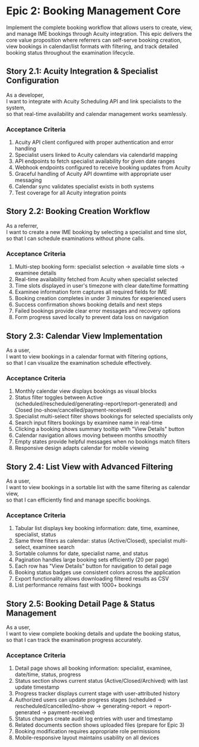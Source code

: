 # Epic 2: Booking Management Core

Implement the complete booking workflow that allows users to create, view, and manage IME bookings through Acuity integration. This epic delivers the core value proposition where referrers can self-serve booking creation, view bookings in calendar/list formats with filtering, and track detailed booking status throughout the examination lifecycle.

## Story 2.1: Acuity Integration & Specialist Configuration

As a developer,  
I want to integrate with Acuity Scheduling API and link specialists to the system,  
so that real-time availability and calendar management works seamlessly.

### Acceptance Criteria
1. Acuity API client configured with proper authentication and error handling
2. Specialist users linked to Acuity calendars via calendarId mapping
3. API endpoints to fetch specialist availability for given date ranges
4. Webhook endpoints configured to receive booking updates from Acuity
5. Graceful handling of Acuity API downtime with appropriate user messaging
6. Calendar sync validates specialist exists in both systems
7. Test coverage for all Acuity integration points

## Story 2.2: Booking Creation Workflow

As a referrer,  
I want to create a new IME booking by selecting a specialist and time slot,  
so that I can schedule examinations without phone calls.

### Acceptance Criteria
1. Multi-step booking form: specialist selection → available time slots → examinee details
2. Real-time availability fetched from Acuity when specialist selected
3. Time slots displayed in user's timezone with clear date/time formatting
4. Examinee information form captures all required fields for IME
5. Booking creation completes in under 3 minutes for experienced users
6. Success confirmation shows booking details and next steps
7. Failed bookings provide clear error messages and recovery options
8. Form progress saved locally to prevent data loss on navigation

## Story 2.3: Calendar View Implementation

As a user,  
I want to view bookings in a calendar format with filtering options,  
so that I can visualize the examination schedule effectively.

### Acceptance Criteria
1. Monthly calendar view displays bookings as visual blocks
2. Status filter toggles between Active (scheduled/rescheduled/generating-report/report-generated) and Closed (no-show/cancelled/payment-received)
3. Specialist multi-select filter shows bookings for selected specialists only
4. Search input filters bookings by examinee name in real-time
5. Clicking a booking shows summary tooltip with "View Details" button
6. Calendar navigation allows moving between months smoothly
7. Empty states provide helpful messages when no bookings match filters
8. Responsive design adapts calendar for mobile viewing

## Story 2.4: List View with Advanced Filtering

As a user,  
I want to view bookings in a sortable list with the same filtering as calendar view,  
so that I can efficiently find and manage specific bookings.

### Acceptance Criteria
1. Tabular list displays key booking information: date, time, examinee, specialist, status
2. Same three filters as calendar: status (Active/Closed), specialist multi-select, examinee search
3. Sortable columns for date, specialist name, and status
4. Pagination handles large booking sets efficiently (20 per page)
5. Each row has "View Details" button for navigation to detail page
6. Booking status badges use consistent colors across the application
7. Export functionality allows downloading filtered results as CSV
8. List performance remains fast with 1000+ bookings

## Story 2.5: Booking Detail Page & Status Management

As a user,  
I want to view complete booking details and update the booking status,  
so that I can track the examination progress accurately.

### Acceptance Criteria
1. Detail page shows all booking information: specialist, examinee, date/time, status, progress
2. Status section shows current status (Active/Closed/Archived) with last update timestamp
3. Progress tracker displays current stage with user-attributed history
4. Authorized users can update progress stages (scheduled → rescheduled/cancelled/no-show → generating-report → report-generated → payment-received)
5. Status changes create audit log entries with user and timestamp
6. Related documents section shows uploaded files (prepare for Epic 3)
7. Booking modification requires appropriate role permissions
8. Mobile-responsive layout maintains usability on all devices
